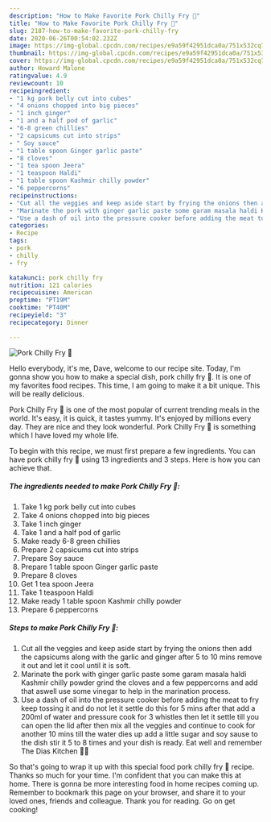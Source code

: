 ```yaml
---
description: "How to Make Favorite Pork Chilly Fry 🐷"
title: "How to Make Favorite Pork Chilly Fry 🐷"
slug: 2187-how-to-make-favorite-pork-chilly-fry
date: 2020-06-26T00:54:02.232Z
image: https://img-global.cpcdn.com/recipes/e9a59f42951dca0a/751x532cq70/pork-chilly-fry-🐷-recipe-main-photo.jpg
thumbnail: https://img-global.cpcdn.com/recipes/e9a59f42951dca0a/751x532cq70/pork-chilly-fry-🐷-recipe-main-photo.jpg
cover: https://img-global.cpcdn.com/recipes/e9a59f42951dca0a/751x532cq70/pork-chilly-fry-🐷-recipe-main-photo.jpg
author: Howard Malone
ratingvalue: 4.9
reviewcount: 10
recipeingredient:
- "1 kg pork belly cut into cubes"
- "4 onions chopped into big pieces"
- "1 inch ginger"
- "1 and a half pod of garlic"
- "6-8 green chillies"
- "2 capsicums cut into strips"
- " Soy sauce"
- "1 table spoon Ginger garlic paste"
- "8 cloves"
- "1 tea spoon Jeera"
- "1 teaspoon Haldi"
- "1 table spoon Kashmir chilly powder"
- "6 peppercorns"
recipeinstructions:
- "Cut all the veggies and keep aside start by frying the onions then add the capsicums along with the garlic and ginger after 5 to 10 mins remove it out and let it cool until it is soft."
- "Marinate the pork with ginger garlic paste some garam masala haldi Kashmir chilly powder grind the cloves and a few peppercorns and add that aswell use some vinegar to help in the marination process."
- "Use a dash of oil into the pressure cooker before adding the meat to fry keep tossing it and do not let it settle do this for 5 mins after that add a 200ml of water and pressure cook for 3 whistles then let it settle till you can open the lid after then mix all the veggies and continue to cook for another 10 mins till the water dies up add a little sugar and soy sause to the dish stir it 5 to 8 times and your dish is ready. Eat well and remember The Dias Kitchen 👨‍🍳"
categories:
- Recipe
tags:
- pork
- chilly
- fry

katakunci: pork chilly fry 
nutrition: 121 calories
recipecuisine: American
preptime: "PT19M"
cooktime: "PT40M"
recipeyield: "3"
recipecategory: Dinner

---
```



![Pork Chilly Fry 🐷](https://img-global.cpcdn.com/recipes/e9a59f42951dca0a/751x532cq70/pork-chilly-fry-🐷-recipe-main-photo.jpg)

Hello everybody, it's me, Dave, welcome to our recipe site. Today, I'm gonna show you how to make a special dish, pork chilly fry 🐷. It is one of my favorites food recipes. This time, I am going to make it a bit unique. This will be really delicious.



Pork Chilly Fry 🐷 is one of the most popular of current trending meals in the world. It's easy, it is quick, it tastes yummy. It's enjoyed by millions every day. They are nice and they look wonderful. Pork Chilly Fry 🐷 is something which I have loved my whole life.


To begin with this recipe, we must first prepare a few ingredients. You can have pork chilly fry 🐷 using 13 ingredients and 3 steps. Here is how you can achieve that.

<!--inarticleads1-->

##### The ingredients needed to make Pork Chilly Fry 🐷:

1. Take 1 kg pork belly cut into cubes
1. Take 4 onions chopped into big pieces
1. Take 1 inch ginger
1. Take 1 and a half pod of garlic
1. Make ready 6-8 green chillies
1. Prepare 2 capsicums cut into strips
1. Prepare  Soy sauce
1. Prepare 1 table spoon Ginger garlic paste
1. Prepare 8 cloves
1. Get 1 tea spoon Jeera
1. Take 1 teaspoon Haldi
1. Make ready 1 table spoon Kashmir chilly powder
1. Prepare 6 peppercorns




<!--inarticleads2-->

##### Steps to make Pork Chilly Fry 🐷:

1. Cut all the veggies and keep aside start by frying the onions then add the capsicums along with the garlic and ginger after 5 to 10 mins remove it out and let it cool until it is soft.
1. Marinate the pork with ginger garlic paste some garam masala haldi Kashmir chilly powder grind the cloves and a few peppercorns and add that aswell use some vinegar to help in the marination process.
1. Use a dash of oil into the pressure cooker before adding the meat to fry keep tossing it and do not let it settle do this for 5 mins after that add a 200ml of water and pressure cook for 3 whistles then let it settle till you can open the lid after then mix all the veggies and continue to cook for another 10 mins till the water dies up add a little sugar and soy sause to the dish stir it 5 to 8 times and your dish is ready. Eat well and remember The Dias Kitchen 👨‍🍳




So that's going to wrap it up with this special food pork chilly fry 🐷 recipe. Thanks so much for your time. I'm confident that you can make this at home. There is gonna be more interesting food in home recipes coming up. Remember to bookmark this page on your browser, and share it to your loved ones, friends and colleague. Thank you for reading. Go on get cooking!
